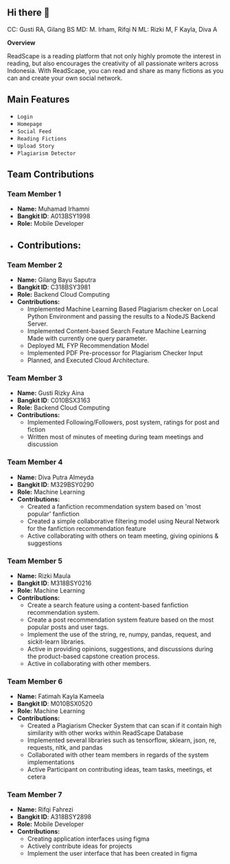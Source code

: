 ## Hi there 👋
CC: Gusti RA, Gilang BS MD: M. Irham, Rifqi N ML: Rizki M, F Kayla, Diva A
<!--

**Here are some ideas to get you started:**

🙋‍♀️ A short introduction - what is your organization all about?
🌈 Contribution guidelines - how can the community get involved?
👩‍💻 Useful resources - where can the community find your docs? Is there anything else the community should know?
🍿 Fun facts - what does your team eat for breakfast?
🧙 Remember, you can do mighty things with the power of [Markdown](https://docs.github.com/github/writing-on-github/getting-started-with-writing-and-formatting-on-github/basic-writing-and-formatting-syntax)
-->
**Overview**

ReadScape is a reading platform that not only highly promote the interest in reading, but also encourages the creativity of all passionate writers across Indonesia. With ReadScape, you can read and share as many fictions as you can and create your own social network. 

## Main Features

- `Login`
- `Homepage`
- `Social Feed`
- `Reading Fictions`
- `Upload Story`
- `Plagiarism Detector`

## Team Contributions

### Team Member 1
- **Name:** Muhamad Irhamni
- **Bangkit ID**: A013BSY1998
- **Role:** Mobile Developer
- **Contributions:**
  - 

### Team Member 2
- **Name:** Gilang Bayu Saputra
- **Bangkit ID**: C318BSY3981
- **Role:** Backend Cloud Computing
- **Contributions:**
  - Implemented Machine Learning Based Plagiarism checker on Local Python Environment and passing the results to a NodeJS Backend Server.
  - Implemented Content-based Search Feature Machine Learning Made with currently one query parameter.
  - Deployed ML FYP Recommendation Model
  - Implemented PDF Pre-processor for Plagiarism Checker Input
  - Planned, and Executed Cloud Architecture.

### Team Member 3
- **Name:** Gusti Rizky Aina
- **Bangkit ID**: C010BSX3163
- **Role:** Backend Cloud Computing
- **Contributions:** 
  - Implemented Following/Followers, post system, ratings for post and fiction
  - Written most of minutes of meeting during team meetings and discussion

### Team Member 4
- **Name:** Diva Putra Almeyda
- **Bangkit ID**: M329BSY0290
- **Role:** Machine Learning
- **Contributions:**
  - Created a fanfiction recommendation system based on 'most popular' fanfiction
  - Created a simple collaborative filtering model using Neural Network for the fanfiction recommendation feature
  - Active collaborating with others on team meeting, giving opinions & suggestions

### Team Member 5
- **Name:** Rizki Maula
- **Bangkit ID**: M318BSY0216
- **Role:** Machine Learning
- **Contributions:**
  - Create a search feature using a content-based fanfiction recommendation system.
  - Create a post recommendation system feature based on the most popular posts and user tags.
  - Implement the use of the string, re, numpy, pandas, request, and sickit-learn libraries.
  - Active in providing opinions, suggestions, and discussions during the product-based capstone creation process.
  - Active in collaborating with other members.

### Team Member 6

- **Name:** Fatimah Kayla Kameela
- **Bangkit ID**: M010BSX0520
- **Role:** Machine Learning
- **Contributions:**
  - Created a Plagiarism Checker System that can scan if it contain high similarity with other works within ReadScape Database
  - Implemented several libraries such as tensorflow, sklearn, json, re, requests, nltk, and pandas
  - Collaborated with other team members in regards of the system implementations
  - Active Participant on contributing ideas, team tasks, meetings, et cetera

### Team Member 7
- **Name:** Rifqi Fahrezi
- **Bangkit ID**: A318BSY2898
- **Role:** Mobile Developer
- **Contributions:**
  - Creating application interfaces using figma
  - Actively contribute ideas for projects
  - Implement the user interface that has been created in figma
